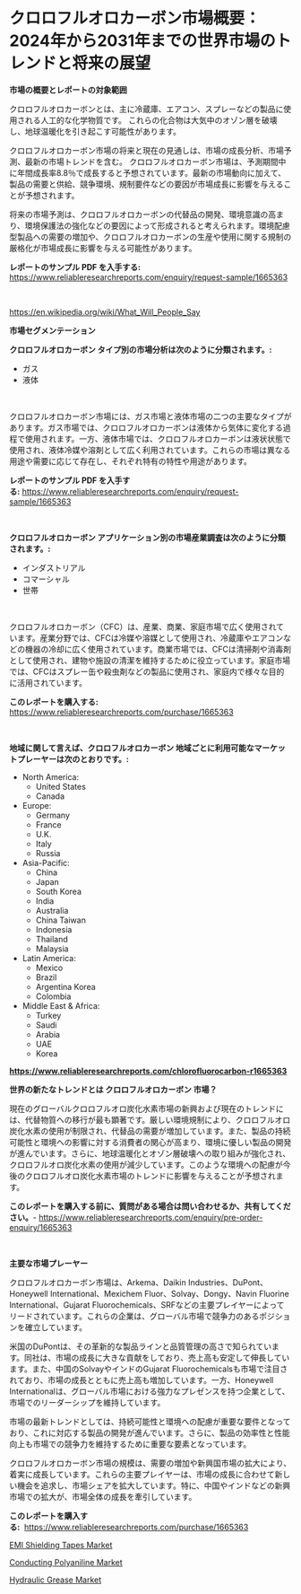 <p><h1>クロロフルオロカーボン市場概要：2024年から2031年までの世界市場のトレンドと将来の展望</h1></p><p><strong>市場の概要とレポートの対象範囲</strong></p>
<p><p>クロロフルオロカーボンとは、主に冷蔵庫、エアコン、スプレーなどの製品に使用される人工的な化学物質です。 これらの化合物は大気中のオゾン層を破壊し、地球温暖化を引き起こす可能性があります。 </p><p>クロロフルオロカーボン市場の将来と現在の見通しは、市場の成長分析、市場予測、最新の市場トレンドを含む。 クロロフルオロカーボン市場は、予測期間中に年間成長率8.8％で成長すると予想されています。最新の市場動向に加えて、製品の需要と供給、競争環境、規制要件などの要因が市場成長に影響を与えることが予想されます。</p><p>将来の市場予測は、クロロフルオロカーボンの代替品の開発、環境意識の高まり、環境保護法の強化などの要因によって形成されると考えられます。環境配慮型製品への需要の増加や、クロロフルオロカーボンの生産や使用に関する規制の厳格化が市場成長に影響を与える可能性があります。</p></p>
<p><strong>レポートのサンプル PDF を入手する:</strong> <a href="https://www.reliableresearchreports.com/enquiry/request-sample/1665363">https://www.reliableresearchreports.com/enquiry/request-sample/1665363</a></p>
<p>&nbsp;</p>
<p><a href="https://en.wikipedia.org/wiki/What_Will_People_Say">https://en.wikipedia.org/wiki/What_Will_People_Say</a></p>
<p><strong>市場セグメンテーション</strong></p>
<p><strong>クロロフルオロカーボン タイプ別の市場分析は次のように分類されます。:</strong></p>
<p><ul><li>ガス</li><li>液体</li></ul></p>
<p>&nbsp;</p>
<p><p>クロロフルオロカーボン市場には、ガス市場と液体市場の二つの主要なタイプがあります。ガス市場では、クロロフルオロカーボンは液体から気体に変化する過程で使用されます。一方、液体市場では、クロロフルオロカーボンは液状状態で使用され、液体冷媒や溶剤として広く利用されています。これらの市場は異なる用途や需要に応じて存在し、それぞれ特有の特性や用途があります。</p></p>
<p><strong>レポートのサンプル PDF を入手する:</strong>&nbsp;<a href="https://www.reliableresearchreports.com/enquiry/request-sample/1665363">https://www.reliableresearchreports.com/enquiry/request-sample/1665363</a></p>
<p>&nbsp;</p>
<p><strong> クロロフルオロカーボン アプリケーション別の市場産業調査は次のように分類されます。:</strong></p>
<p><ul><li>インダストリアル</li><li>コマーシャル</li><li>世帯</li></ul></p>
<p>&nbsp;</p>
<p><p>クロロフルオロカーボン（CFC）は、産業、商業、家庭市場で広く使用されています。産業分野では、CFCは冷媒や溶媒として使用され、冷蔵庫やエアコンなどの機器の冷却に広く使用されています。商業市場では、CFCは清掃剤や消毒剤として使用され、建物や施設の清潔を維持するために役立っています。家庭市場では、CFCはスプレー缶や殺虫剤などの製品に使用され、家庭内で様々な目的に活用されています。</p></p>
<p><strong>このレポートを購入する:</strong>&nbsp; <a href="https://www.reliableresearchreports.com/purchase/1665363">https://www.reliableresearchreports.com/purchase/1665363</a></p>
<p>&nbsp;</p>
<p><strong>地域に関して言えば、クロロフルオロカーボン 地域ごとに利用可能なマーケットプレーヤーは次のとおりです。:</strong></p>
<p><ul>
    <li>
        North America:
        <ul>
            <li>United States</li>
            <li>Canada</li>
        </ul>
    </li>
    <li>
        Europe:
        <ul>
            <li>Germany</li>
            <li>France</li>
            <li>U.K.</li>
            <li>Italy</li>
            <li>Russia</li>
        </ul>
    </li>
    <li>
        Asia-Pacific:
        <ul>
            <li>China</li>
            <li>Japan</li>
            <li>South Korea</li>
            <li>India</li>
            <li>Australia</li>
            <li>China Taiwan</li>
            <li>Indonesia</li>
            <li>Thailand</li>
            <li>Malaysia</li>
        </ul>
    </li>
    <li>
        Latin America:
        <ul>
            <li>Mexico</li>
            <li>Brazil</li>
            <li>Argentina Korea</li>
            <li>Colombia</li>
        </ul>
    </li>
    <li>
        Middle East & Africa:
        <ul>
            <li>Turkey</li>
            <li>Saudi</li>
            <li>Arabia</li>
            <li>UAE</li>
            <li>Korea</li>
        </ul>
    </li>
    </ul></p>
<p><strong><a href="https://www.reliableresearchreports.com/chlorofluorocarbon-r1665363">https://www.reliableresearchreports.com/chlorofluorocarbon-r1665363</a></strong>&nbsp;</p>
<p><strong>世界の新たなトレンドとは クロロフルオロカーボン 市場？</strong></p>
<p><p>現在のグローバルクロロフルオロ炭化水素市場の新興および現在のトレンドには、代替物質への移行が最も顕著です。厳しい環境規制により、クロロフルオロ炭化水素の使用が制限され、代替品の需要が増加しています。また、製品の持続可能性と環境への影響に対する消費者の関心が高まり、環境に優しい製品の開発が進んでいます。さらに、地球温暖化とオゾン層破壊への取り組みが強化され、クロロフルオロ炭化水素の使用が減少しています。このような環境への配慮が今後のクロロフルオロ炭化水素市場のトレンドに影響を与えることが予想されます。</p></p>
<p><strong>このレポートを購入する前に、質問がある場合は問い合わせるか、共有してください。</strong>- <a href="https://www.reliableresearchreports.com/enquiry/pre-order-enquiry/1665363">https://www.reliableresearchreports.com/enquiry/pre-order-enquiry/1665363</a></p>
<p>&nbsp;</p>
<p><strong>主要な市場プレーヤー</strong></p>
<p><p>クロロフルオロカーボン市場は、Arkema、Daikin Industries、DuPont、Honeywell International、Mexichem Fluor、Solvay、Dongy、Navin Fluorine International、Gujarat Fluorochemicals、SRFなどの主要プレイヤーによってリードされています。これらの企業は、グローバル市場で競争力のあるポジションを確立しています。</p><p>米国のDuPontは、その革新的な製品ラインと品質管理の高さで知られています。同社は、市場の成長に大きな貢献をしており、売上高も安定して伸長しています。また、中国のSolvayやインドのGujarat Fluorochemicalsも市場で注目されており、市場の成長とともに売上高も増加しています。一方、Honeywell Internationalは、グローバル市場における強力なプレゼンスを持つ企業として、市場でのリーダーシップを維持しています。</p><p>市場の最新トレンドとしては、持続可能性と環境への配慮が重要な要件となっており、これに対応する製品の開発が進んでいます。さらに、製品の効率性と性能向上も市場での競争力を維持するために重要な要素となっています。</p><p>クロロフルオロカーボン市場の規模は、需要の増加や新興国市場の拡大により、着実に成長しています。これらの主要プレイヤーは、市場の成長に合わせて新しい機会を追求し、市場シェアを拡大しています。特に、中国やインドなどの新興市場での拡大が、市場全体の成長を牽引しています。</p></p>
<p><strong>このレポートを購入する:</strong>&nbsp;&nbsp;<a href="https://www.reliableresearchreports.com/purchase/1665363">https://www.reliableresearchreports.com/purchase/1665363</a></p>
<p><p><a href="https://github.com/santosh758595/Market-Research-Report-List-5/blob/main/emi-shielding-tapes-market.md">EMI Shielding Tapes Market</a></p><p><a href="https://github.com/Jeralderzog65756e/Market-Research-Report-List-1/blob/main/conducting-polyaniline-market.md">Conducting Polyaniline Market</a></p><p><a href="https://github.com/mqlmqing52/Market-Research-Report-List-1/blob/main/hydraulic-grease-market.md">Hydraulic Grease Market</a></p></p>